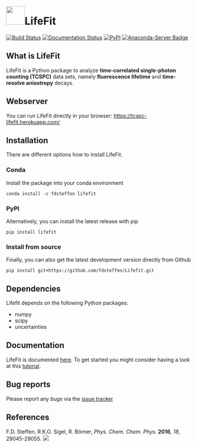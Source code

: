 # <img src="https://raw.githubusercontent.com/fdsteffen/Lifefit/master/docs/source/_static/lifefit_logo.png" width="50">LifeFit
[![Build Status](https://github.com/fdsteffen/LifeFit/workflows/LifeFit%20build/badge.svg)](https://github.com/fdsteffen/LifeFit/actions)
[![Documentation Status](https://readthedocs.org/projects/lifefit/badge/?version=latest)](https://lifefit.readthedocs.io/en/latest/?badge=latest)
[![PyPI](https://img.shields.io/pypi/v/lifefit)](https://pypi.org/project/lifefit/)
[![Anaconda-Server Badge](https://anaconda.org/fdsteffen/lifefit/badges/installer/conda.svg)](https://conda.anaconda.org/fdsteffen)

## What is LifeFit
LifeFit is a Python package to analyze **time-correlated single-photon counting (TCSPC)** data sets, namely **fluorescence lifetime** and **time-resolve anisotropy** decays.

## Webserver
You can run LifeFit directly in your browser: https://tcspc-lifefit.herokuapp.com/

## Installation
There are different options how to install LifeFit. 

### Conda
Install the package into your conda environment 
```
conda install -c fdsteffen lifefit
```

### PyPI
Alternatively, you can install the latest release with pip
```
pip install lifefit
```

### Install from source
Finally, you can also get the latest development version directly from Github
```
pip install git+https://github.com/fdsteffen/Lifefit.git
```

## Dependencies
Lifefit depends on the following Python packages:
- numpy
- scipy
- uncertainties 

## Documentation
LifeFit is documented [here](https://lifefit.readthedocs.io/en/latest/). To get started you might consider having a look at this [tutorial](https://lifefit.readthedocs.io/en/latest/tutorial/lifefit_tutorial.html).

## Bug reports
Please report any *bugs* via the [issue tracker](https://github.com/fdsteffen/Lifefit/issues)

## References
F.D. Steffen, R.K.O. Sigel, R. Börner, *Phys. Chem. Chem. Phys.* **2016**, *18*, 29045-29055. [![](https://img.shields.io/badge/DOI-10.1039/C6CP04277E-blue.svg)](https://doi.org/10.1039/C6CP04277E)
